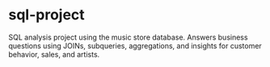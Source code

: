 # sql-project
SQL analysis project using the music store database. Answers business questions using JOINs, subqueries, aggregations, and insights for customer behavior, sales, and artists.
